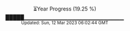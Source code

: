 <p align="center">
⏳Year Progress (19.25 %) <br>
█████▁▁▁▁▁▁▁▁▁▁▁▁▁▁▁▁▁▁▁▁▁▁▁▁▁ <br>
<sub>Updated: Sun, 12 Mar 2023 06:02:44 GMT</sub>
</p>

